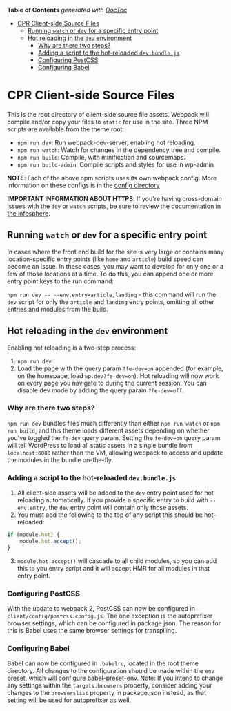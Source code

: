 <!-- START doctoc generated TOC please keep comment here to allow auto update -->
<!-- DON'T EDIT THIS SECTION, INSTEAD RE-RUN doctoc TO UPDATE -->
**Table of Contents**  *generated with [DocToc](https://github.com/thlorenz/doctoc)*

- [CPR Client-side Source Files](#cpr-client-side-source-files)
  - [Running `watch` or `dev` for a specific entry point](#running-watch-or-dev-for-a-specific-entry-point)
  - [Hot reloading in the `dev` environment](#hot-reloading-in-the-dev-environment)
    - [Why are there two steps?](#why-are-there-two-steps)
    - [Adding a script to the hot-reloaded `dev.bundle.js`](#adding-a-script-to-the-hot-reloaded-devbundlejs)
    - [Configuring PostCSS](#configuring-postcss)
    - [Configuring Babel](#configuring-babel)

<!-- END doctoc generated TOC please keep comment here to allow auto update -->

# CPR Client-side Source Files

This is the root directory of client-side source file assets. Webpack will compile and/or copy your files to `static` for use in the site. Three NPM scripts are available from the theme root:

* `npm run dev`: Run webpack-dev-server, enabling hot reloading.
* `npm run watch`: Watch for changes in the dependency tree and compile.
* `npm run build`: Compile, with minification and sourcemaps.
* `npm run build-admin`: Compile scripts and styles for use in wp-admin

**NOTE**: Each of the above npm scripts uses its own webpack config. More information on these configs is in the [config directory](client/config/README.md)

**IMPORTANT INFORMATION ABOUT HTTPS**: If you're having cross-domain issues with the `dev` or `watch` scripts, be sure to review the [documentation in the infosphere](https://infosphere.alley.ws/production/local-development/https-with-webpack.html).

## Running `watch` or `dev` for a specific entry point

In cases where the front end build for the site is very large or contains many location-specific entry points (like `home` and `article`) build speed can become an issue. In these cases, you may want to develop for only one or a few of those locations at a time. To do this, you can append one or more entry point keys to the run command:

`npm run dev -- --env.entry=article,landing` - this command will run the `dev` script for only the `article` and `landing` entry points, omitting all other entries and modules from the build.

## Hot reloading in the `dev` environment

Enabling hot reloading is a two-step process:

1. `npm run dev`
2. Load the page with the query param `?fe-dev=on` appended (for example, on the homepage, load `wp.dev?fe-dev=on`). Hot reloading will now work on every page you navigate to during the current session. You can disable dev mode by adding the query param `?fe-dev=off`.

### Why are there two steps?

`npm run dev` bundles files much differently than either `npm run watch` or `npm run build`, and this theme loads different assets depending on whether you've toggled the `fe-dev` query param. Setting the `fe-dev=on` query param will tell WordPress to load all static assets in a single bundle from `localhost:8080` rather than the VM, allowing webpack to access and update the modules in the bundle on-the-fly.

### Adding a script to the hot-reloaded `dev.bundle.js`

1. All client-side assets will be added to the `dev` entry point used for hot reloading automatically. If you provide a specific entry to build with `--env.entry`, the `dev` entry point will contain only those assets.
2. You must add the following to the top of any script this should be hot-reloaded:
```js
if (module.hot) {
	module.hot.accept();
}
```
3. `module.hot.accept()` will cascade to all child modules, so you can add this to you entry script and it will accept HMR for all modules in that entry point.

### Configuring PostCSS

With the update to webpack 2, PostCSS can now be configured in `client/config/postcss.config.js`. The one exception is the autoprefixer browser settings, which can be configured in package.json. The reason for this is Babel uses the same browser settings for transpiling.

### Configuring Babel

Babel can now be configured in `.babelrc`, located in the root theme directory. All changes to the configuration should be made within the `env` preset, which will configure [babel-preset-env](https://github.com/babel/babel-preset-env). Note: If you intend to change any settings within the `targets.browsers` property, consider adding your changes to the `browserslist` property in package.json instead, as that setting will be used for autoprefixer as well.
